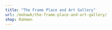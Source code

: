 ```yaml
---
title: "The Frame Place and Art Gallery"
url: /mohawk/the-frame-place-and-art-gallery/
shop: Rahmen
---
```


